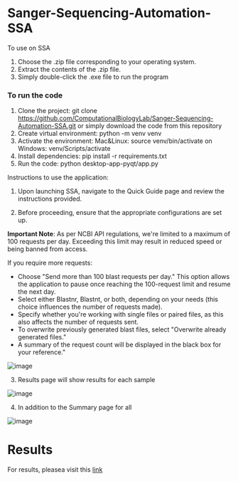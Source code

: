 # Sanger-Sequencing-Automation-SSA


To use on SSA
1. Choose the .zip file corresponding to your operating system.
2. Extract the contents of the .zip file.
3. Simply double-click the .exe file to run the program

### To run the code

1. Clone the project: git clone https://github.com/ComputationalBiologyLab/Sanger-Sequencing-Automation-SSA.git or simply download the code from this repository
2. Create virtual environment: python -m venv venv
3. Activate the environment: Mac&Linux: source venv/bin/activate on Windows: venv/Scripts/activate
4. Install dependencies: pip install -r requirements.txt
5. Run the code: python desktop-app-pyqt/app.py


Instructions to use the application:

1. Upon launching SSA, navigate to the Quick Guide page and review the instructions provided.

2. Before proceeding, ensure that the appropriate configurations are set up.

**Important Note**: As per NCBI API regulations, we're limited to a maximum of 100 requests per day. Exceeding this limit may result in reduced speed or being banned from access.

If you require more requests:

- Choose "Send more than 100 blast requests per day." This option allows the application to pause once reaching the 100-request limit and resume the next day.
- Select either Blastnr, Blastnt, or both, depending on your needs (this choice influences the number of requests made).
- Specify whether you're working with single files or paired files, as this also affects the number of requests sent.
- To overwrite previously generated blast files, select "Overwrite already generated files."
- A summary of the request count will be displayed in the black box for your reference."

![image](https://github.com/ComputationalBiologyLab/Sanger-Sequencing-Automation-SSA/assets/97539613/26df9e1c-0abf-49a3-8ebe-46f9a24c4f6a)

3.  Results page will show results for each sample

![image](https://github.com/ComputationalBiologyLab/Sanger-Sequencing-Automation-SSA/assets/97539613/247d02c4-a8bf-4414-a9e1-dcb61eddb40e)


4. In addition to the Summary page for  all


![image](https://github.com/ComputationalBiologyLab/Sanger-Sequencing-Automation-SSA/assets/97539613/8ab2f443-59c1-4c7e-ab54-1685cd834c95)


# Results
For results, pleasea visit this [link](https://drive.google.com/file/d/1G_nGSm9vTh490GP3UOKT4u-8xzG6mPW_/view?usp=sharing)
